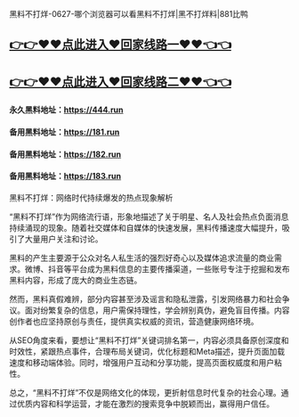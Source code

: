 黑料不打烊-0627-哪个浏览器可以看黑料不打烊|黑不打烊料|881比鸭

## [👉👉♥♥点此进入♥回家线路一♥♥👈👈](https://unpkg.com/182run/index.html)
## [👉👉♥♥点此进入♥回家线路二♥♥👈👈](https://unpkg.com/182-1run/index.html)

#### 永久黑料地址：https://444.run
#### 备用黑料地址：https://181.run
#### 备用黑料地址：https://182.run
#### 备用黑料地址：https://183.run

黑料不打烊：网络时代持续爆发的热点现象解析

“黑料不打烊”作为网络流行语，形象地描述了关于明星、名人及社会热点负面消息持续涌现的现象。随着社交媒体和自媒体的快速发展，黑料传播速度大幅提升，吸引了大量用户关注和讨论。

黑料的产生主要源于公众对名人私生活的强烈好奇心以及媒体追求流量的商业需求。微博、抖音等平台成为黑料信息的主要传播渠道，一些账号专注于挖掘和发布黑料内容，形成了庞大的商业生态链。

然而，黑料真假难辨，部分内容甚至涉及谣言和隐私泄露，引发网络暴力和社会争议。面对纷繁复杂的信息，用户需保持理性，学会辨别真伪，避免盲目传播。内容创作者也应坚持原创与责任，提供真实权威的资讯，营造健康网络环境。

从SEO角度来看，要想让“黑料不打烊”关键词排名第一，内容必须具备原创深度和时效性，紧跟热点事件，合理布局关键词，优化标题和Meta描述，提升页面加载速度和移动端体验。同时，增强用户互动和分享功能，提高页面权威度和用户粘性。

总之，“黑料不打烊”不仅是网络文化的体现，更折射信息时代复杂的社会心理。通过优质内容和科学运营，才能在激烈的搜索竞争中脱颖而出，赢得用户信任。
